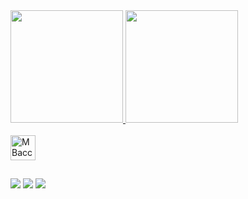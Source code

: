 <div>
  <a href="https://github.com/marcosbaccin">
  <img height="180em" src="https://github-readme-stats.vercel.app/api?username=marcosbaccin&show_icons=true&theme=dark&include_all_commits=true&count_private=true">
  <img height="180em" src="https://github-readme-stats.vercel.app/api/top-langs/?username=marcosbaccin&layout=compact&langs_count=16&theme=dark">
</div>

<div style="display: inlineblock"><br>
  <img align="center" alt="MBaccin-Python" height="40" width="40" src="https://cdn.jsdelivr.net/gh/devicons/devicon/icons/python/python-original.svg">
</div>

##

<div>
  <a href="https://www.facebook.com/marcosantonio.baccinpaulino" target="_blank"><img src="https://img.shields.io/badge/Facebook-1877F2?style=for-the-badge&logo=facebook&logoColor=white" target="_blank"></a>
  <a href="https://www.instagram.com/marcosantonio_bp/" target="_blank"><img src="https://img.shields.io/badge/Instagram-E4405F?style=for-the-badge&logo=instagram&logoColor=white" target="_blank"></a>
  <a href="https://www.linkedin.com/in/marcos-ant%C3%B4nio-baccin-paulino-509b671b7/" target="_blank"><img src="https://img.shields.io/badge/LinkedIn-0077B5?style=for-the-badge&logo=linkedin&logoColor=white" target="_blank"></a>
</div>
